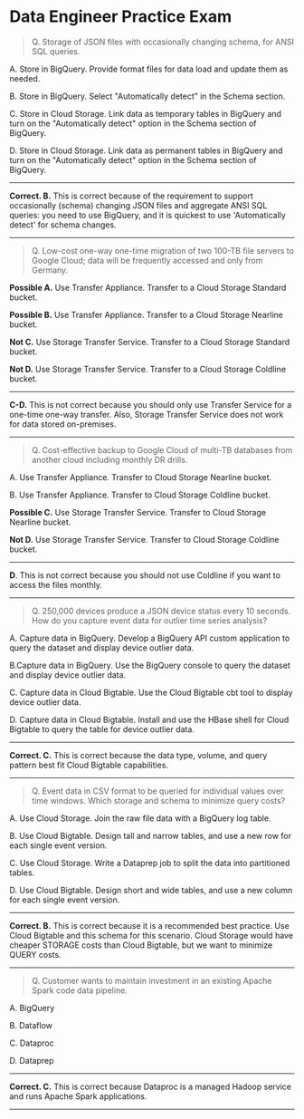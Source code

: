 Data Engineer Practice Exam
===========================

> Q. Storage of JSON files with occasionally changing schema, for ANSI SQL queries.

A. Store in BigQuery. Provide format files for data load and update them as needed.

B. Store in BigQuery. Select "Automatically detect" in the Schema section.

C. Store in Cloud Storage. Link data as temporary tables in BigQuery and turn on the "Automatically detect" option in the Schema section of BigQuery.

D. Store in Cloud Storage. Link data as permanent tables in BigQuery and turn on the "Automatically detect" option in the Schema section of BigQuery.

---
**Correct. B.** This is correct because of the requirement to support occasionally (schema) changing JSON files and aggregate ANSI SQL queries: you need to use BigQuery, and it is quickest to use 'Automatically detect' for schema changes.

---
> Q. Low-cost one-way one-time migration of two 100-TB file servers to Google Cloud; data will be frequently accessed and only from Germany.

**Possible A.** Use Transfer Appliance. Transfer to a Cloud Storage Standard bucket.

**Possible B.** Use Transfer Appliance. Transfer to a Cloud Storage Nearline bucket.

**Not C.** Use Storage Transfer Service. Transfer to a Cloud Storage Standard bucket.

**Not D.** Use Storage Transfer Service. Transfer to a Cloud Storage Coldline bucket.

---
**C-D.** This is not correct because you should only use Transfer Service for a one-time one-way transfer. Also, Storage Transfer Service does not work for data stored on-premises.

---
> Q. Cost-effective backup to Google Cloud of multi-TB databases from another cloud including monthly DR drills.

A. Use Transfer Appliance. Transfer to Cloud Storage Nearline bucket.

B. Use Transfer Appliance. Transfer to Cloud Storage Coldline bucket.

**Possible C.** Use Storage Transfer Service. Transfer to Cloud Storage Nearline bucket.

**Not D.** Use Storage Transfer Service. Transfer to Cloud Storage Coldline bucket.

---
**D**. This is not correct because you should not use Coldline if you want to access the files monthly.

---
> Q. 250,000 devices produce a JSON device status every 10 seconds. How do you capture event data for outlier time series analysis? 

A. Capture data in BigQuery. Develop a BigQuery API custom application to query the dataset and display device outlier data.

B.Capture data in BigQuery. Use the BigQuery console to query the dataset and display device outlier data.

C. Capture data in Cloud Bigtable. Use the Cloud Bigtable cbt tool to display device outlier data.

D. Capture data in Cloud Bigtable. Install and use the HBase shell for Cloud Bigtable to query the table for device outlier data.

---
**Correct. C.** This is correct because the data type, volume, and query pattern best fit Cloud Bigtable capabilities.

---
>Q. Event data in CSV format to be queried for individual values over time windows. Which storage and schema to minimize query costs?

A. Use Cloud Storage. Join the raw file data with a BigQuery log table.

B. Use Cloud Bigtable. Design tall and narrow tables, and use a new row for each single event version.

C. Use Cloud Storage. Write a Dataprep job to split the data into partitioned tables.

D. Use Cloud Bigtable. Design short and wide tables, and use a new column for each single event version.

---
**Correct. B.** This is correct because it is a recommended best practice. Use Cloud Bigtable and this schema for this scenario. Cloud Storage would have cheaper STORAGE costs than Cloud Bigtable, but we want to minimize QUERY costs.

---
> Q. Customer wants to maintain investment in an existing Apache Spark code data pipeline.

A. BigQuery

B. Dataflow

C. Dataproc

D. Dataprep

---
**Correct. C.** This is correct because Dataproc is a managed Hadoop service and runs Apache Spark applications.

---
